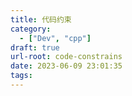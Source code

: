 ```yaml
---
title: 代码约束
category:
  - ["Dev", "cpp"]
draft: true
url-root: code-constrains
date: 2023-06-09 23:01:35
tags:
---
```



